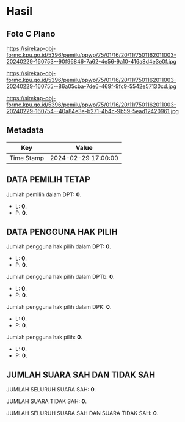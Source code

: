 # Hasil

## Foto C Plano

https://sirekap-obj-formc.kpu.go.id/5396/pemilu/ppwp/75/01/16/20/11/7501162011003-20240229-160753--90f96846-7a62-4e56-9a10-416a8d4e3e0f.jpg

https://sirekap-obj-formc.kpu.go.id/5396/pemilu/ppwp/75/01/16/20/11/7501162011003-20240229-160755--86a05cba-7de6-469f-9fc9-5542e57130cd.jpg

https://sirekap-obj-formc.kpu.go.id/5396/pemilu/ppwp/75/01/16/20/11/7501162011003-20240229-160754--40a84e3e-b271-4b4c-9b59-5ead12420961.jpg


## Metadata

| Key        | Value               |
| ---------- | ------------------- |
| Time Stamp | 2024-02-29 17:00:00 |


## DATA PEMILIH TETAP

Jumlah pemilih dalam DPT: **0**.
 * L: **0**.
 * P: **0**.

## DATA PENGGUNA HAK PILIH

Jumlah pengguna hak pilih dalam DPT: **0**.
 * L: **0**.
 * P: **0**.

Jumlah pengguna hak pilih dalam DPTb: **0**.
 * L: **0**.
 * P: **0**.

Jumlah pengguna hak pilih dalam DPK: **0**.
 * L: **0**.
 * P: **0**.

Jumlah pengguna hak pilih: **0**.
 * L: **0**.
 * P: **0**.

## JUMLAH SUARA SAH DAN TIDAK SAH

JUMLAH SELURUH SUARA SAH: **0**.

JUMLAH SUARA TIDAK SAH: **0**.

JUMLAH SELURUH SUARA SAH DAN SUARA TIDAK SAH: **0**.



